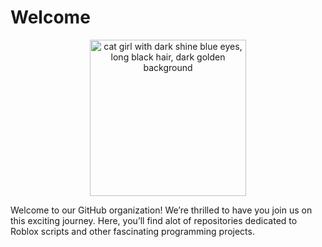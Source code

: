 # Welcome
<div align="center">
  <img src="https://img.getimg.ai/generated/img-0FbQ3umlaOzNXojeDT5no.jpeg" alt="cat girl with dark shine blue eyes, long black hair, dark golden background" width="250" height="250"/>
</div>

Welcome to our GitHub organization! We’re thrilled to have you join us on this exciting journey. Here, you’ll find alot of repositories dedicated to Roblox scripts and other fascinating programming projects.

